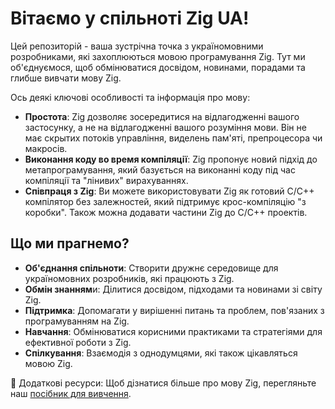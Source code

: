 # Вітаємо у спільноті Zig UA!

Цей репозиторій - ваша зустрічна точка з україномовними розробниками, які захоплюються мовою програмування Zig. Тут ми об'єднуємося, щоб обмінюватися досвідом, новинами, порадами та глибше вивчати мову Zig.

Ось деякі ключові особливості та інформація про мову:

* **Простота**: Zig дозволяє зосередитися на відлагодженні вашого застосунку, а не на відлагодженні вашого розуміння мови. Він не має скрытих потоків управління, виделень пам'яті, препроцесора чи макросів.
* **Виконання коду во время компіляції**: Zig пропонує новий підхід до метапрограмування, який базується на виконанні коду під час компіляції та "лінивих" вирахуваннях.
* **Співпраця з Zig**: Ви можете використовувати Zig як готовий C/C++ компілятор без залежностей, який підтримує крос-компіляцію "з коробки". Також можна додавати частини Zig до C/C++ проектів.

## Що ми прагнемо?
* **Об'єднання спільноти**: Створити дружнє середовище для україномовних розробників, які працюють з Zig.
* **Обмін знанням**и: Ділитися досвідом, підходами та новинами зі світу Zig.
* **Підтримка**: Допомагати у вирішенні питань та проблем, пов'язаних з програмуванням на Zig.
* **Навчання**: Обмінюватися корисними практиками та стратегіями для ефективної роботи з Zig.
* **Спілкування**: Взаємодія з однодумцями, які також цікавляться мовою Zig.

🔗 Додаткові ресурси: Щоб дізнатися більше про мову Zig, перегляньте наш [посібник для вивчення](https://github.com/zig-lang-ua/.github/blob/main/learn.md).
